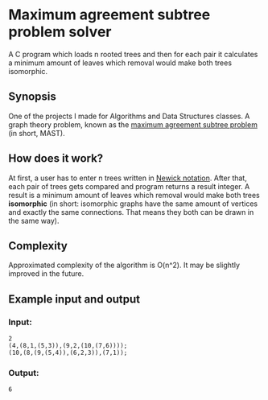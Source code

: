 # Maximum agreement subtree problem solver
A C program which loads n rooted trees and then for each pair it calculates a minimum amount of leaves which removal would make both trees isomorphic.
## Synopsis
One of the projects I made for Algorithms and Data Structures classes. A graph theory problem, known as the [maximum agreement subtree problem](https://en.wikipedia.org/wiki/Maximum_agreement_subtree_problem) (in short, MAST).
## How does it work?
At first, a user has to enter n trees written in [Newick notation](https://en.wikipedia.org/wiki/Newick_format). After that, each pair of trees gets compared and program returns a result integer. A result is a minimum amount of leaves which removal would make both trees **isomorphic** (in short: isomorphic graphs have the same amount of vertices and exactly the same connections. That means they both can be drawn in the same way).
## Complexity
Approximated complexity of the algorithm is O(n^2). It may be slightly improved in the future.
## Example input and output
### Input:
```
2
(4,(8,1,(5,3)),(9,2,(10,(7,6))));
(10,(8,(9,(5,4)),(6,2,3)),(7,1));
```
### Output:
```
6
```